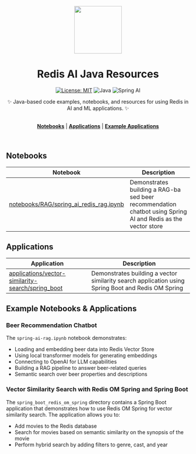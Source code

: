 <div align="center">
<div><img src="../../assets/redis-logo.svg" style="width: 130px"> </div>
<h1>Redis AI Java Resources</h1>
<div align="center">

[![License: MIT](https://img.shields.io/badge/License-MIT-yellow.svg)](https://opensource.org/licenses/MIT)
![Java](https://img.shields.io/badge/Java-21-orange)
![Spring AI](https://img.shields.io/badge/Spring%20AI-1.0.0--M6-green)

</div>
<div>
    ✨ Java-based code examples, notebooks, and resources for using Redis in AI and ML applications. ✨
</div>

<div></div>
<br>

[**Notebooks**](#notebooks) | [**Applications**](#applications) | [**Example Applications**](#example-applications)

</div>
<br>

## Notebooks

| Notebook                                                                             | Description                                                                                                  |
|--------------------------------------------------------------------------------------|--------------------------------------------------------------------------------------------------------------|
| [notebooks/RAG/spring_ai_redis_rag.ipynb](./notebooks/RAG/spring_ai_redis_rag.ipynb) | Demonstrates building a RAG-ba sed beer recommendation chatbot using Spring AI and Redis as the vector store |

## Applications

| Application                                                                                                                 | Description                                                                                        |
|-----------------------------------------------------------------------------------------------------------------------------|----------------------------------------------------------------------------------------------------|
| [applications/vector-similarity-search/spring_boot](./applications/vector-similarity-search/spring_boot_redis_om_spring.md) | Demonstrates building a vector similarity search application using Spring Boot and Redis OM Spring |


## Example Notebooks & Applications

### Beer Recommendation Chatbot

The `spring-ai-rag.ipynb` notebook demonstrates:

- Loading and embedding beer data into Redis Vector Store
- Using local transformer models for generating embeddings
- Connecting to OpenAI for LLM capabilities
- Building a RAG pipeline to answer beer-related queries
- Semantic search over beer properties and descriptions

### Vector Similarity Search with Redis OM Spring and Spring Boot

The `spring_boot_redis_om_spring` directory contains a Spring Boot application that demonstrates how to use Redis OM Spring for vector similarity search. The application allows you to:
- Add movies to the Redis database
- Search for movies based on semantic similarity on the synopsis of the movie
- Perform hybrid search by adding filters to genre, cast, and year 

